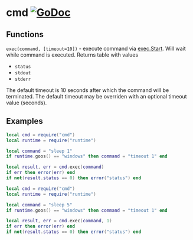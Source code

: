 # cmd [![GoDoc](https://godoc.org/github.com/alexjx/gopher-lua-libs/cmd?status.svg)](https://godoc.org/github.com/alexjx/gopher-lua-libs/cmd)


## Functions
`exec(command, [timeout=10])` - execute command via [exec.Start](https://golang.org/pkg/os/exec/#Cmd.Start). Will wait while command is executed.
Returns table with values
  - `status`
  - `stdout`
  - `stderr`

The default timeout is 10 seconds after which the command will be terminated. The default timeout may be overriden with an optional timeout value (seconds).

## Examples

```lua
local cmd = require("cmd")
local runtime = require("runtime")

local command = "sleep 1"
if runtime.goos() == "windows" then command = "timeout 1" end

local result, err = cmd.exec(command)
if err then error(err) end
if not(result.status == 0) then error("status") end
```

```lua
local cmd = require("cmd")
local runtime = require("runtime")

local command = "sleep 5"
if runtime.goos() == "windows" then command = "timeout 1" end

local result, err = cmd.exec(command, 1)
if err then error(err) end
if not(result.status == 0) then error("status") end
```
